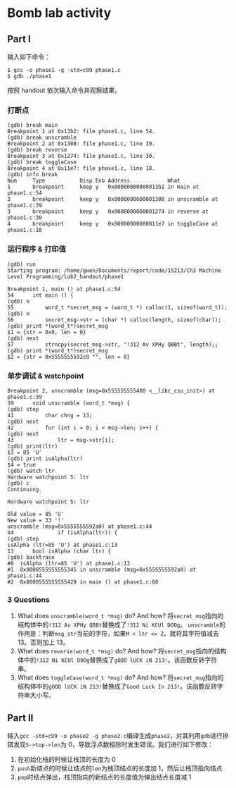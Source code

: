 # Bomb lab activity

<!--more-->

## Part I

输入如下命令：

```
$ gcc -o phase1 -g -std=c99 phase1.c
$ gdb ./phase1
```

按照 handout 依次输入命令并观察结果。

### 打断点

```
(gdb) break main
Breakpoint 1 at 0x13b2: file phase1.c, line 54.
(gdb) break unscramble
Breakpoint 2 at 0x1308: file phase1.c, line 39.
(gdb) break reverse
Breakpoint 3 at 0x1274: file phase1.c, line 30.
(gdb) break toggleCase
Breakpoint 4 at 0x11e7: file phase1.c, line 18.
(gdb) info break
Num     Type           Disp Enb Address            What
1       breakpoint     keep y   0x00000000000013b2 in main at phase1.c:54
2       breakpoint     keep y   0x0000000000001308 in unscramble at phase1.c:39
3       breakpoint     keep y   0x0000000000001274 in reverse at phase1.c:30
4       breakpoint     keep y   0x00000000000011e7 in toggleCase at phase1.c:18
```

### 运行程序 & 打印值

```
(gdb) run
Starting program: /home/gwen/Documents/report/code/15213/Ch3 Machine Level Programming/lab2_handout/phase1

Breakpoint 1, main () at phase1.c:54
54      int main () {
(gdb) n
55          word_t *secret_msg = (word_t *) calloc(1, sizeof(word_t));
(gdb) n
56          secret_msg->str = (char *) calloc(length, sizeof(char));
(gdb) print *(word_t*)secret_msg
$1 = {str = 0x0, len = 0}
(gdb) next
57          strncpy(secret_msg->str, "!312 Av XPHy QBBt", length);;
(gdb) print *(word_t*)secret_msg
$2 = {str = 0x5555555592c0 "", len = 0}
```

### 单步调试 & watchpoint

```
Breakpoint 2, unscramble (msg=0x555555555480 <__libc_csu_init>) at phase1.c:39
39      void unscramble (word_t *msg) {
(gdb) step
41          char chng = 13;
(gdb) next
42          for (int i = 0; i < msg->len; i++) {
(gdb) next
43              ltr = msg->str[i];
(gdb) print(ltr)
$3 = 85 'U'
(gdb) print isAlpha(ltr)
$4 = true
(gdb) watch ltr
Hardware watchpoint 5: ltr
(gdb) c
Continuing.

Hardware watchpoint 5: ltr

Old value = 85 'U'
New value = 33 '!'
unscramble (msg=0x5555555592a0) at phase1.c:44
44              if (isAlpha(ltr)) {
(gdb) step
isAlpha (ltr=85 'U') at phase1.c:13
13      bool isAlpha (char ltr) {
(gdb) backtrace
#0  isAlpha (ltr=85 'U') at phase1.c:13
#1  0x0000555555555345 in unscramble (msg=0x5555555592a0) at phase1.c:44
#2  0x0000555555555429 in main () at phase1.c:60
```

### 3 Questions

1. What does `unscramble(word_t *msg)` do? And how?
   将`secret_msg`指向的结构体中的`!312 Av XPHy QBBt`替换成了`!312 Ni KCUl DOOg`。
   `unscramble`的作用是：判断`msg_str`当前的字符，如果`M < ltr <= Z`，就将其字符值减去 13。否则加上 13。
2. What does `reverse(word_t *msg)` do? And how?
   将`secret_msg`指向的结构体中的`!312 Ni KCUl DOOg`替换成了`gOOD lUCK iN 213!`。该函数反转字符串。
3. What does `toggleCase(word_t *msg)` do? And how?
   将`secret_msg`指向的结构体中的`gOOD lUCK iN 213!`替换成了`Good Luck In 213!`。该函数反转字符串大小写。

## Part II

输入`gcc -std=c99 -o phase2 -g phase2.c`编译生成`phase2`，对其利用`gdb`进行排错发现`S->top->len`为 0，导致浮点数相除时发生错误。我们进行如下修改：

1. 在初始化栈的时候让栈顶的长度为 0
2. `push`新结点的时候让结点的`len`为栈顶结点的长度加 1，然后让栈顶指向结点
3. `pop`时结点弹出，栈顶指向的新结点的长度值为弹出结点长度减 1

